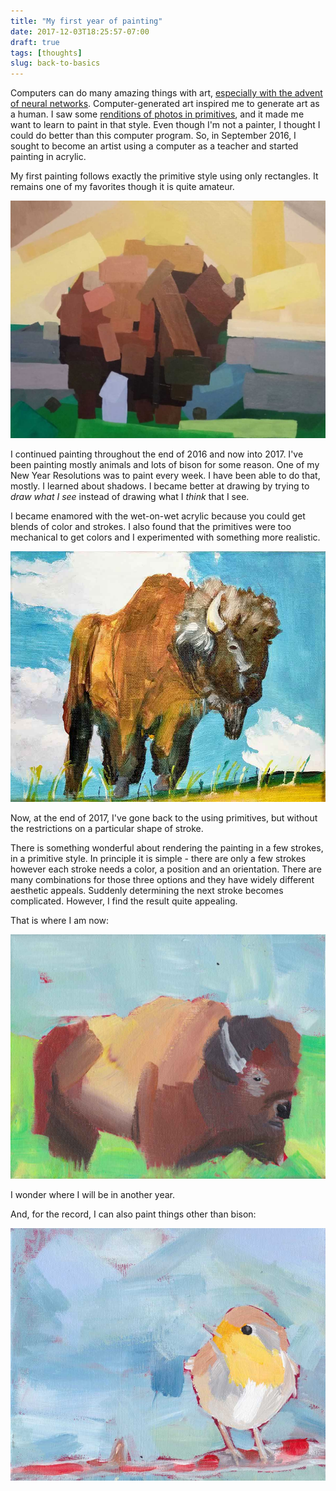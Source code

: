```yaml
---
title: "My first year of painting"
date: 2017-12-03T18:25:57-07:00
draft: true
tags: [thoughts]
slug: back-to-basics
---
```


Computers can do many amazing things with art, [especially with the advent of neural networks](https://deepart.io/). Computer-generated art inspired me to generate art as a human. I saw some [renditions of photos in primitives](https://github.com/fogleman/primitive), and it made me want to learn to paint in that style. Even though I'm not a painter, I thought I could do better than this computer program. So, in September 2016, I sought to become an artist using a computer as a teacher and started painting in acrylic. 

My first painting follows exactly the primitive style using only rectangles. It remains one of my favorites though it is quite amateur.

![“First Bison” - acrylic on canvas, September 2016](/img/bison20160926.jpg)

I continued painting throughout the end of 2016 and now into 2017. I've been painting mostly animals and lots of bison for some reason. One of my New Year Resolutions was to paint every week. I have been able to do that, mostly. I learned about shadows. I became better at drawing by trying to *draw what I see* instead of drawing what I *think* that I see.

I became enamored with the wet-on-wet acrylic because you could get blends of color and strokes. I also found that the primitives were too mechanical to get colors and I experimented with something more realistic.

![“Bison” - acrylic on canvas, July 2017](/img/bison20170701.jpg)

Now, at the end of 2017, I've gone back to the using primitives, but without the restrictions on a particular shape of stroke. 

There is something wonderful about rendering the painting in a few strokes, in a primitive style. In principle it is simple - there are only a few strokes however each stroke needs a color, a position and an orientation. There are many combinations for those three options and they have widely different aesthetic appeals. Suddenly determining the next stroke becomes complicated.  However, I find the result quite appealing.

That is where I am now:

![“Bison” - acrylic on canvas, December 2017](/img/bison20171202.jpg)

I wonder where I will be in another year.

And, for the record, I can also paint things other than bison:

![“European Robin” - acrylic on canvas, December 2017](/img/robin20171203.jpg)



